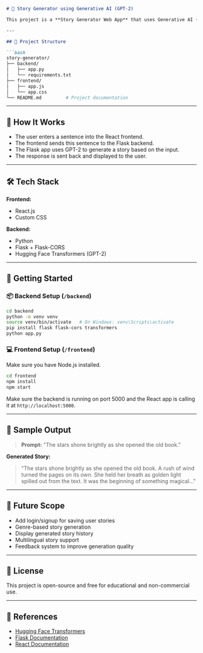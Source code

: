 
````markdown
# 🧠 Story Generator using Generative AI (GPT-2)

This project is a **Story Generator Web App** that uses Generative AI (GPT-2) to create short stories from user input prompts. It features a React frontend and a Flask backend powered by Hugging Face Transformers.

---

## 📁 Project Structure

```bash
story-generator/
├── backend/
│   ├── app.py
│   └── requirements.txt
├── frontend/
│   ├── app.js
│   └── app.css
└── README.md         # Project documentation
````

---

## 🚀 How It Works

* The user enters a sentence into the React frontend.
* The frontend sends this sentence to the Flask backend.
* The Flask app uses GPT-2 to generate a story based on the input.
* The response is sent back and displayed to the user.

---

## 🛠️ Tech Stack

**Frontend:**

* React.js
* Custom CSS

**Backend:**

* Python
* Flask + Flask-CORS
* Hugging Face Transformers (GPT-2)

---

## 🧪 Getting Started

### 📦 Backend Setup (`/backend`)

```bash
cd backend
python -m venv venv
source venv/bin/activate   # On Windows: venv\Scripts\activate
pip install flask flask-cors transformers
python app.py
```

### 💻 Frontend Setup (`/frontend`)

Make sure you have Node.js installed.

```bash
cd frontend
npm install
npm start
```

Make sure the backend is running on port 5000 and the React app is calling it at `http://localhost:5000`.

---

## 📸 Sample Output

> **Prompt:** "The stars shone brightly as she opened the old book."

**Generated Story:**

> "The stars shone brightly as she opened the old book. A rush of wind turned the pages on its own. She held her breath as golden light spilled out from the text. It was the beginning of something magical..."

---

## 🔮 Future Scope

* Add login/signup for saving user stories
* Genre-based story generation
* Display generated story history
* Multilingual story support
* Feedback system to improve generation quality

---

## 📜 License

This project is open-source and free for educational and non-commercial use.

---

## 🔗 References

* [Hugging Face Transformers](https://huggingface.co/transformers/)
* [Flask Documentation](https://flask.palletsprojects.com/)
* [React Documentation](https://reactjs.org/)

```

